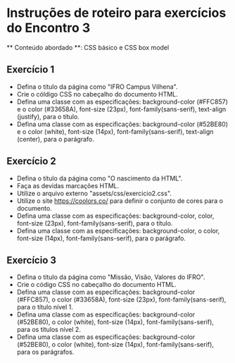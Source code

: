 # Instruções de roteiro para exercícios do Encontro 3

** Conteúdo abordado **: CSS básico e CSS box model

## Exercício 1
* Defina o título da página como "IFRO Campus Vilhena".
* Crie o cóldigo CSS no cabeçalho do documento HTML.
* Defina uma classe com as especificações: background-color (#FFC857) e o color (#33658A), font-size (23px), font-family(sans-serif), text-align (justify), para o título.
* Defina uma classe com as especificações: background-color (#52BE80) e o color (white), font-size (14px), font-family(sans-serif), text-align (center), para o parágrafo.

## Exercício 2
* Defina o título da página como "O nascimento da HTML".
* Faça as devidas marcações HTML.
* Utilize o arquivo externo "assets/css/exercicio2.css".
* Utilize o site https://coolors.co/ para definir o conjunto de cores para o documento.
* Defina uma classe com as especificações: background-color, color, font-size (23px), font-family(sans-serif), para o título.
* Defina uma classe com as especificações: background-color, o color, font-size (14px), font-family(sans-serif), para o parágrafo.

## Exercício 3
* Defina o título da página como "Missão, Visão, Valores do IFRO".
* Crie o código CSS no cabeçalho do documento HTML.
* Defina uma classe com as especificações: background-color (#FFC857), o color (#33658A), font-size (23px), font-family(sans-serif), para o título nível 1.
* Defina uma classe com as especificações: background-color (#52BE80), o color (white), font-size (14px), font-family(sans-serif), para os títulos nível 2.
* Defina uma classe com as especificações: background-color (#52BE80), o color (white), font-size (14px), font-family(sans-serif), para os parágrafos.